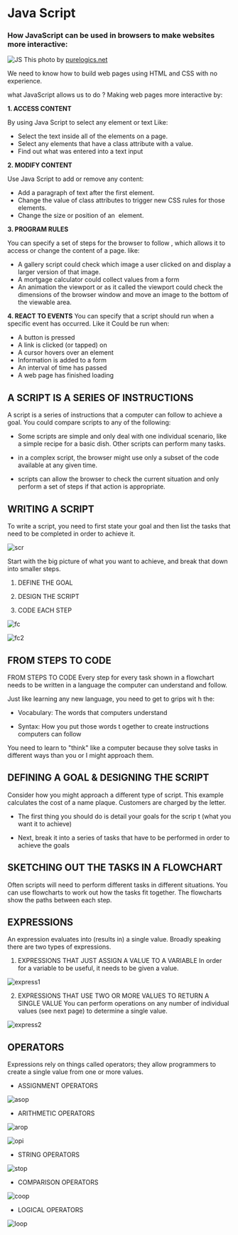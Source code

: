 # Java Script

### How JavaScript can be used in browsers to make websites more interactive:

![JS](https://www.purelogics.net/blog/wp-content/uploads/2019/01/javascript.png)
This photo by [purelogics.net](https://www.purelogics.net/blog/)

We need to know how to build web pages using HTML and CSS with no experience.

what JavaScript allows us to do ?
Making web pages more interactive by:

**1. ACCESS CONTENT**

By using Java Script to select any element or text  Like:
- Select the text inside all of the <hl> elements on a page.
- Select any elements that have a class attribute with a value.
- Find out what was entered into a text input

**2. MODIFY CONTENT**

Use Java Script to add or remove any content:
- Add a paragraph of text after the first <hl> element.
- Change the value of class attributes to trigger new CSS rules for those elements.
- Change the size or position of an <img> element.

**3. PROGRAM RULES**

You can specify a set of steps for the browser to follow , which allows it to access or change the content of a page. like:
- A gallery script could check which image a user clicked on and display a larger version of that image.
- A mortgage calculator could collect values from a form
- An animation the viewport or as it called the viewport could check the dimensions of the browser window and move an image to the bottom of the viewable area.

**4. REACT TO EVENTS**
You can specify that a script should run when a specific event has occurred.
Like it Could be run when:

- A button is pressed
- A link is clicked (or tapped) on
- A cursor hovers over an element
- Information is added to a form
- An interval of time has passed
- A web page has finished loading

## A SCRIPT IS A SERIES OF INSTRUCTIONS

A script is  a series of instructions that a computer can follow to achieve a goal. You could compare scripts to any of the following:

- Some scripts are simple and only deal with one individual scenario, like a simple recipe for a basic dish. Other scripts can perform many tasks.

- in a complex script, the browser might use only a subset of the code available at any given time.

- scripts can allow the browser to check the current situation and only perform a set of steps if that action is appropriate.

## WRITING A SCRIPT

To write a script, you need to first state your goal and then list the tasks that need to be completed in order to achieve it.

![scr](Code102/Read04/script.jpg)

Start with the big picture of what you want to achieve, and break that down into smaller steps.

1. DEFINE THE GOAL

2. DESIGN THE SCRIPT

3. CODE EACH STEP

![fc](Code102/Read04/flowchart.jpg)

![fc2](Code102/Read04/flowchart2.jpg)

## FROM STEPS TO CODE

FROM STEPS TO CODE Every step for every task shown in a flowchart needs to be written in a language the computer can understand and follow.

Just like learning any new language, you need to get to grips wit h the:

- Vocabulary: The words that computers understand

- Syntax: How you put those words t ogether to create instructions computers can follow

You need to learn to "think" like a computer because they solve tasks in different ways than you or I might approach them.

## DEFINING A GOAL & DESIGNING THE SCRIPT

Consider how you might approach a different type of script. This example calculates the cost of a name plaque. Customers are charged by the letter.

- The first thing you should do is detail your goals for the scrip t (what you want it to achieve)

- Next, break it into a series of tasks that have to be performed in order to achieve the goals

## SKETCHING OUT THE TASKS IN A FLOWCHART

Often scripts will need to perform different tasks in different situations. You can use flowcharts to work out how the tasks fit together. The flowcharts show the paths between each step.

## EXPRESSIONS

An expression evaluates into (results in) a single value. Broadly speaking there are two types of expressions.

1. EXPRESSIONS THAT JUST ASSIGN A VALUE TO A VARIABLE In order for a variable to be useful, it needs to be given a value.

![express1](Code102/Read04/express1.jpg)

2. EXPRESSIONS THAT USE TWO OR MORE VALUES TO RETURN A SINGLE VALUE You can perform operations on any number of individual values (see next page) to determine a single value.

![express2](Code102/Read04/express2.jpg)

## OPERATORS

Expressions rely on things called operators; they allow programmers to create a single value from one or more values.

- ASSIGNMENT OPERATORS

![asop](Code102/Read04/asop.jpg)

- ARITHMETIC OPERATORS

![arop](Code102/Read04/arop.jpg)

![opi](Code102/Read04/opi.jpg)

- STRING OPERATORS

![stop](Code102/Read04/stop.jpg)

- COMPARISON OPERATORS

![coop](Code102/Read04/coop.jpg)

- LOGICAL OPERATORS

![loop](Code102/Read04/loop.jpg)